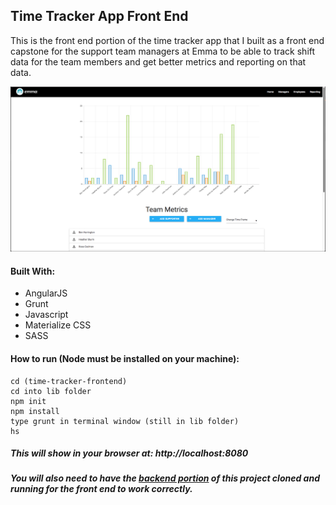 ## Time Tracker App Front End

This is the front end portion of the time tracker app that I built as a front end capstone for the support team managers at Emma to be able to track shift data for the team members and get better metrics and reporting on that data.

![Demo](https://github.com/harringtonben/time-tracker-frontend/blob/master/Screen%20Shot%202018-06-19%20at%2011.02.17%20AM.png?raw=true)

#### Built With: 

- AngularJS
- Grunt
- Javascript
- Materialize CSS
- SASS


#### How to run (Node must be installed on your machine):

```git clone (git@github.com:harringtonben/time-tracker-frontend.git)
cd (time-tracker-frontend)
cd into lib folder
npm init
npm install
type grunt in terminal window (still in lib folder)
hs 
```

#####  This will show in your browser at: http://localhost:8080
#####  You will also need to have the [backend portion](https://github.com/harringtonben/time-tracker-API) of this project cloned and running for the front end to work correctly.
